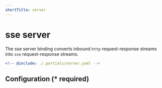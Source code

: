 ```yaml
---
shortTitle: server
---
```


# sse server

The sse server binding converts inbound `http` request-response streams into `sse` request-response streams.

```yaml {3}
<!-- @include: ./.partials/server.yaml -->
```

## Configuration (\* required)

<!-- @include: ./.partials/options.md -->
<!-- @include: ./.partials/routes.md -->
<!-- @include: ../.partials/exit.md -->
<!-- @include: ../.partials/telemetry-http.md -->
